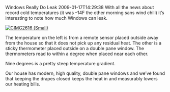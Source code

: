 Windows Really Do Leak
2009-01-17T14:29:38
With all the news about record cold temperatures (it was –14F the other morning sans wind chill) it’s interesting to note how much Windows can leak.

[![CIMG2616 (Small)](http://mike-ward.net/content/images/blog/WindowsReallyDoLeak_7F16/CIMG2616Small_thumb.jpg)](http://mike-ward.net/content/images/blog/WindowsReallyDoLeak_7F16/CIMG2616Small.jpg)

The temperature on the left is from a remote sensor placed outside away from the house so that it does not pick up any residual heat. The other is a sticky thermometer placed outside on a double pane window. The thermometers read to within a degree when placed near each other.

Nine degrees is a pretty steep temperature gradient. 

Our house has modern, high quality, double pane windows and we’ve found that keeping the drapes closed keeps the heat in and measurably lowers our heating bills.
